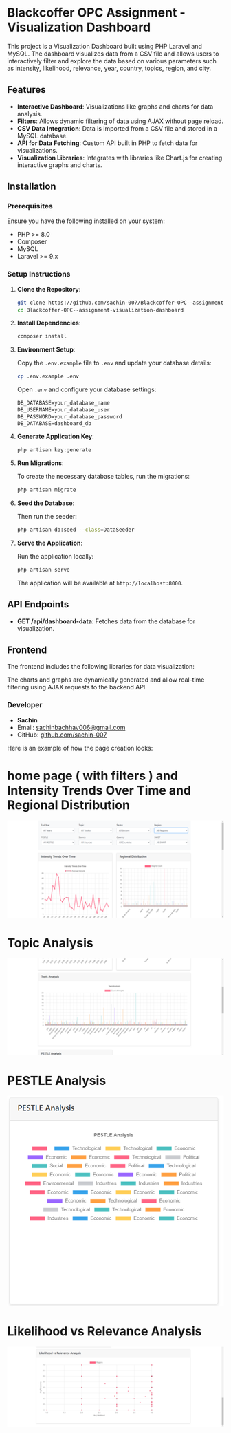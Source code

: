 # Blackcoffer OPC Assignment - Visualization Dashboard

This project is a Visualization Dashboard built using PHP Laravel and MySQL. The dashboard visualizes data from a CSV file and allows users to interactively filter and explore the data based on various parameters such as intensity, likelihood, relevance, year, country, topics, region, and city.

## Features

- **Interactive Dashboard**: Visualizations like graphs and charts for data analysis.
- **Filters**: Allows dynamic filtering of data using AJAX without page reload.
- **CSV Data Integration**: Data is imported from a CSV file and stored in a MySQL database.
- **API for Data Fetching**: Custom API built in PHP to fetch data for visualizations.
- **Visualization Libraries**: Integrates with libraries like  Chart.js for creating interactive graphs and charts.

## Installation

### Prerequisites

Ensure you have the following installed on your system:

- PHP >= 8.0
- Composer
- MySQL
- Laravel >= 9.x

### Setup Instructions

1. **Clone the Repository**:

    ```bash
    git clone https://github.com/sachin-007/Blackcoffer-OPC--assignment-visualization-dashboard.git
    cd Blackcoffer-OPC--assignment-visualization-dashboard
    ```

2. **Install Dependencies**:

    ```bash
    composer install
    ```

3. **Environment Setup**:

    Copy the `.env.example` file to `.env` and update your database details:

    ```bash
    cp .env.example .env
    ```

    Open `.env` and configure your database settings:

    ```env
    DB_DATABASE=your_database_name
    DB_USERNAME=your_database_user
    DB_PASSWORD=your_database_password
    DB_DATABASE=dashboard_db
    
    ```

4. **Generate Application Key**:

    ```bash
    php artisan key:generate
    ```

5. **Run Migrations**:

    To create the necessary database tables, run the migrations:

    ```bash
    php artisan migrate
    ```

6. **Seed the Database**:

    Then run the seeder:

    ```bash
    php artisan db:seed --class=DataSeeder
    ```

7. **Serve the Application**:

    Run the application locally:

    ```bash
    php artisan serve
    ```

    The application will be available at `http://localhost:8000`.

## API Endpoints

- **GET /api/dashboard-data**: Fetches data from the database for visualization.

## Frontend

The frontend includes the following libraries for data visualization:
  
  The charts and graphs are dynamically generated and allow real-time filtering using AJAX requests to the backend API.


### Developer

- **Sachin**
- Email: [sachinbachhav006@gmail.com](mailto:sachinbachhav006@gmail.com)
- GitHub: [github.com/sachin-007](https://github.com/sachin-007)



Here is an example of how the page creation looks:

# home page ( with filters ) and Intensity Trends Over Time and Regional Distribution
![ home ](/storage/app/public/snapshots/d1.png)

# Topic Analysis
![ create page and add block ](/storage/app/public/snapshots/d2.png)

# PESTLE Analysis
![ create page and add block ](/storage/app/public/snapshots/d3.png)

# Likelihood vs Relevance Analysis
![ create page and add block ](/storage/app/public/snapshots/d4.png)

<!-- # Video preview  -->


